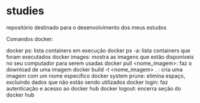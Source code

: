 # studies
repositório destinado para o desenvolvimento dos meus estudos

Comandos docker: 

docker ps: lista containers em execução
docker ps -a: lista containers que foram executados
docker images: mostra as imagens que estão disponíveis no seu computador para serem usadas
docker pull <nome_imagem>: faz o download de uma imagem
docker build -t <nome_imagem> . : cria uma imagem com um nome específico
docker system prune: elimina espaço, excluindo dados que não estão sendo utilizados
docker login: faz autenticação e acesso ao docker hub 
docker logout: encerra seção do docker hub